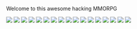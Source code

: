 Welcome to this awesome hacking MMORPG
    

<img src="./screenshots/starterscreen.png">

<img src="./screenshots/info.png">

<img src="./screenshots/hack-sucessful.png">

<img src="./screenshots/fronstpage.png">

<img src="./screenshots/arcade.png">

<img src="./screenshots/Wanted-list.png">

<img src="./screenshots/System repair.png">

<img src="./screenshots/Myprofile.png">

<img src="./screenshots/Marketplace.png">

<img src="./screenshots/Leaderboard.png">

<img src="./screenshots/Information.png">

<img src="./screenshots/Hideout.png">

<img src="./screenshots/Hacking in progress.png">

<img src="./screenshots/Hackcrimes.png">

<img src="./screenshots/Hack-players.png">

<img src="./screenshots/Hack-failed.png">

<img src="./screenshots/Forum.png">
